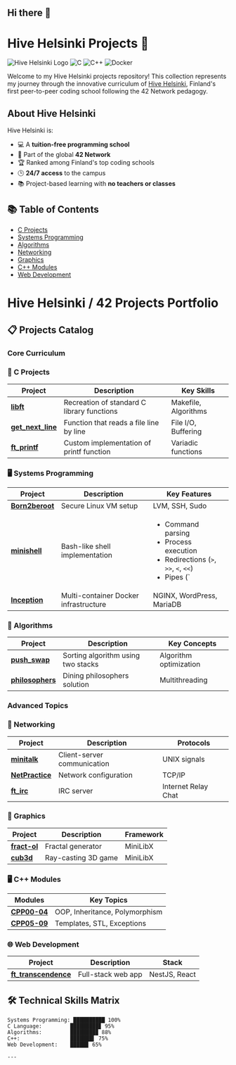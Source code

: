 ## Hi there 👋

# Hive Helsinki Projects 🚀

![Hive Helsinki Logo](https://img.shields.io/badge/Hive-Helsinki-000000?style=for-the-badge&logo=data:image/svg+xml;base64,[BASE64_ENCODED_HIVE_LOGO])
![C](https://img.shields.io/badge/C-00599C?style=for-the-badge&logo=c&logoColor=white)
![C++](https://img.shields.io/badge/C++-00599C?style=for-the-badge&logo=c%2B%2B&logoColor=white)
![Docker](https://img.shields.io/badge/Docker-2496ED?style=for-the-badge&logo=docker&logoColor=white)

Welcome to my Hive Helsinki projects repository! This collection represents my journey through the innovative curriculum of [Hive Helsinki](https://www.hive.fi), Finland's first peer-to-peer coding school following the 42 Network pedagogy.

## About Hive Helsinki
Hive Helsinki is:
- 💻 A **tuition-free programming school**
- 🤝 Part of the global **42 Network**
- 🏆 Ranked among Finland's top coding schools
- 🕒 **24/7 access** to the campus
- 📚 Project-based learning with **no teachers or classes**

## 📚 Table of Contents
- [C Projects](#-c-projects)
- [Systems Programming](#-c-projects)
- [Algorithms](#-algorithms)
- [Networking](#-networking)
- [Graphics](#-graphics)
- [C++ Modules](#-web-development)
- [Web Development](#-web-development)

# Hive Helsinki / 42 Projects Portfolio

## 📋 Projects Catalog

### Core Curriculum

### 🔧 C Projects
| Project | Description | Key Skills |
|---------|-------------|------------|
| **[libft](https://github.com/coding-school-projects/libft)** | Recreation of standard C library functions | Makefile, Algorithms |
| **[get_next_line](https://github.com/coding-school-projects/get_next_line)** | Function that reads a file line by line | File I/O, Buffering |
| **[ft_printf](https://github.com/coding-school-projects/ft_printf)** | Custom implementation of printf function | Variadic functions |

### 🖥️ Systems Programming
| Project | Description | Key Features |
|---------|-------------|--------------|
| **[Born2beroot](https://github.com/coding-school-projects/born2beRoot)** | Secure Linux VM setup | LVM, SSH, Sudo |
| **[minishell](https://github.com/coding-school-projects/minishell)** | Bash-like shell implementation | <ul><li>Command parsing</li><li>Process execution</li><li>Redirections (`>`, `>>`, `<`, `<<`)</li><li>Pipes (`|`)</li><li>Signals (Ctrl-C/D)</li><li>Builtins (echo, cd, export)</li></ul> |
| **[Inception](https://github.com/coding-school-projects/inception)** | Multi-container Docker infrastructure | NGINX, WordPress, MariaDB |

### 🧠 Algorithms
| Project | Description | Key Concepts |
|---------|-------------|--------------|
| **[push_swap](https://github.com/coding-school-projects/push_swap)** | Sorting algorithm using two stacks | Algorithm optimization |
| **[philosophers](https://github.com/coding-school-projects/philosophers)** | Dining philosophers solution | Multithreading |

### Advanced Topics

### 📡 Networking
| Project | Description | Protocols |
|---------|-------------|-----------|
| **[minitalk](https://github.com/coding-school-projects/minitalk)** | Client-server communication | UNIX signals |
| **[NetPractice](https://github.com/coding-school-projects/netpractice)** | Network configuration | TCP/IP |
| **[ft_irc](https://github.com/coding-school-projects/ft_irc)** | IRC server | Internet Relay Chat |

### 🎨 Graphics
| Project | Description | Framework |
|---------|-------------|-----------|
| **[fract-ol](https://github.com/coding-school-projects/fract-ol)** | Fractal generator | MiniLibX |
| **[cub3d](https://github.com/coding-school-projects/cub3d)** | Ray-casting 3D game | MiniLibX |

### 🖥️ C++ Modules
| Modules | Key Topics |
|---------|------------|
| **[CPP00-04](https://github.com/coding-school-projects/cpp_modules)** | OOP, Inheritance, Polymorphism |
| **[CPP05-09](https://github.com/coding-school-projects/cpp_modules)** | Templates, STL, Exceptions |

### 🌐 Web Development
| Project | Description | Stack |
|---------|-------------|-------|
| **[ft_transcendence](https://github.com/coding-school-projects/fr_transcendence)** | Full-stack web app | NestJS, React |

## 🛠️ Technical Skills Matrix

```text
Systems Programming: ██████████ 100%
C Language:         █████████▊ 95%
Algorithms:         ████████▉ 88%
C++:                ███████▌ 75%
Web Development:    █████▊ 65%

---

